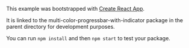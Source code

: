 This example was bootstrapped with [Create React App](https://github.com/facebook/create-react-app).

It is linked to the multi-color-progressbar-with-indicator package in the parent directory for development purposes.

You can run `npm install` and then `npm start` to test your package.
